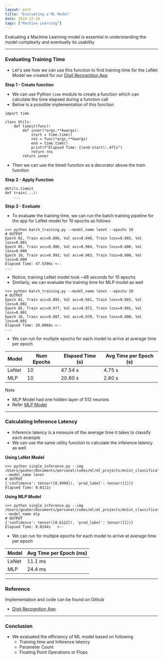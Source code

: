 ```yaml
---
layout: post
title: "Evaluating a ML Model"
date: 2024-12-10
tags: ["Machine Learning"]
---
```


Evaluating a Machine Learning model is essential in understanding the model complexity and eventually its usability

---

### Evaluating Training Time

- Let's see how we can use this function to find training time for the LeNet Model we created for our [Digit Recognition App](https://gouherdanish.github.io/2024/12/09/digit-recognition.html)

**Step 1 - Create function**
- We can use Python `time` module to create a function which can calculate the time elapsed during a function call
- Below is a possible implementation of this function

```
import time

class Utils:
    def timeit(func):
        def inner(*args,**kwargs):
            start = time.time()
            res = func(*args,**kwargs)
            end = time.time()
            print(f"Elapsed Time: {(end-start):.4f}s")
            return res
        return inner
```

- Then we can use the timeit function as a decorator above the train function

**Step 2 - Apply Function**
```
@Utils.timeit
def train(...):
    ...
```

**Step 3 - Evaluate**
- To evaluate the training time, we can run the batch training pipeline for the app for LeNet model for 10 epochs as follows

```
>>> python batch_training.py --model_name lenet --epochs 10
# OUTPUT
Epoch 01, Train acc=0.886, Val acc=0.948, Train loss=0.003, Val loss=0.001
Epoch 05, Train acc=0.986, Val acc=0.984, Train loss=0.000, Val loss=0.000
Epoch 10, Train acc=0.993, Val acc=0.983, Train loss=0.000, Val loss=0.000
Elapsed Time: 47.5396s <-- 
...
```

- Notice, training LeNet model took ~48 seconds for 10 epochs
- Similarly, we can evaluate the training time for MLP model as well

```
>>> python batch_training.py --model_name lenet --epochs 10
# OUTPUT
Epoch 01, Train acc=0.892, Val acc=0.941, Train loss=0.003, Val loss=0.002
Epoch 05, Train acc=0.977, Val acc=0.972, Train loss=0.001, Val loss=0.001
Epoch 10, Train acc=0.987, Val acc=0.970, Train loss=0.000, Val loss=0.001
Elapsed Time: 20.8068s <-- 
...
```
- We can run for multiple epochs for each model to arrive at average time per epoch

| Model | Num Epochs | Elapsed Time (s) |  Avg Time per Epoch (s) |
| ----- | ---------- | ---------------- | ----------------------- |
| LeNet |     10     |       47.54 s    |           4.75 s        |
| MLP   |     10     |       20.80 s    |           2.80 s        |

Note 
- MLP Model had one hidden layer of 512 neurons
- Refer [MLP Model](https://github.com/gouherdanish/mnist_classification/blob/main/model/mlp.py)

---
### Calculating Inference Latency

- Inference latency is a measure of the average time it takes to classify each example
- We can use the same utility function to calculate the inference latency as well

**Using LeNet Model**
```
>>> python single_inference.py --img /Users/gouher/Documents/personal/codes/ml/ml_projects/mnist_classification/data/sample/1a.png --model_name lenet
# OUTPUT
{'confidence': tensor([0.9999]), 'pred_label': tensor([1])}
Elapsed Time: 0.0111s
```

**Using MLP Model**
```
>>> python single_inference.py --img /Users/gouher/Documents/personal/codes/ml/ml_projects/mnist_classification/data/sample/1a.png --model_name mlp
# OUTPUT
{'confidence': tensor([0.6122]), 'pred_label': tensor([1])}
Elapsed Time: 0.0244s   <--
```


- We can run for multiple epochs for each model to arrive at average time per epoch

| Model |  Avg Time per Epoch (ms) |
| ----- | ------------------------ |
| LeNet |           11.1 ms        |
| MLP   |           24.4 ms        |
---
### Reference

Implementation and code can be found on Github
- [Digit Recognition App](https://github.com/gouherdanish/mnist_classification)

---
### Conclusion
- We evaluated the efficiency of ML model based on following 
    - Training time and Inference latency
    - Parameter Count 
    - Floating Point Operations or Flops

